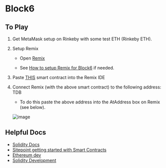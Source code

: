 # Block6


## To Play

1) Get MetaMask setup on Rinkeby with some test ETH (Rinkeby ETH).

2) Setup Remix
   * Open [Remix](http://remix.ethereum.org/#optimize=true&version=soljson-v0.4.25+commit.59dbf8f1.js)
   
   * See [How to setup Remix for Block6](https://github.com/ConsenSys/block6/issues/1) if needed.

3) Paste [THIS](https://raw.githubusercontent.com/ConsenSys/block6/master/contracts/Puzzel.sol?token=ABmxGB6-HHSjkF7vvSERhb_sA_iF9JMGks5bv4k7wA%3D%3D) smart contract into the Remix IDE

4) Connect Remix (with the above smart contract) to the following address: TDB
     * To do this paste the above address into the AtAddress box on Remix (see below).

     ![image](https://user-images.githubusercontent.com/1683736/46763014-a6ceac80-cca6-11e8-9ceb-55842180c83d.png)




## Helpful Docs
- [Solidity Docs](https://solidity.readthedocs.io/en/latest/)
- [Sitepoint getting started with Smart Contracts](https://www.sitepoint.com/solidity-for-beginners-a-guide-to-getting-started/)
- [Ethereum dev](https://ethereumdev.io/)
- [Solidity Development](https://medium.com/coinmonks/solidity-development-creating-our-first-smart-contract-54943b47d7f3)
